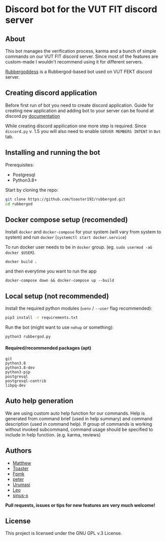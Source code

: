 # Discord bot for the VUT FIT discord server

## About

This bot manages the verification process, karma and a bunch of simple commands
on our VUT FIT discord server. Since most of the features are custom-made I
wouldn't recommend using it for different servers.

[Rubbergoddess](https://github.com/sinus-x/rubbergoddess) is a Rubbergod-based
bot used on VUT FEKT discord server.

## Creating discord application

Before first run of bot you need to create discord application.
Guide for creating new application and adding bot to your server can be found at
discord.py [documentation](https://discordpy.readthedocs.io/en/latest/discord.html)

While creating discord appilication one more step is required.
Since `discord.py` v. 1.5 you will also need to enable `SERVER MEMBERS INTENT` in `Bot` tab.

## Installing and running the bot

Prerequisites:
* Postgresql
* Python3.8+

Start by cloning the repo:
```bash
git clone https://github.com/toaster192/rubbergod.git
cd rubbergod
```

## Docker compose setup (recomended)

Install `docker` and `docker-compose` for your system (will vary from system to system)
and run `docker` (`systemctl start docker.service`)

To run docker user needs to be in `docker` group. (eg. `sudo usermod -aG docker $USER`).

```
docker build .
```

and then everytime you want to run the app

```
docker-compose down && docker-compose up --build
```

## Local setup (not recommended)

Install the required python modules (`venv` / `--user` flag recommended):
```bash
pip3 install -r requirements.txt
```

Run the bot (might want to use `nohup` or something):
```bash
python3 rubbergod.py
```

#### Required/recommended packages (apt)

```
git
python3.8
python3.8-dev
python3-pip
postgresql
postgresql-contrib
libpq-dev
```

## Auto help generation

We are using custom auto help function for our commands. Help is generated from command brief (used in help summary) and command description (used in command help). If group of commands is working without invoked subcommand, command usage should be specified to include in help function. (e.g. karma, reviews)

## Authors

* [Matthew](https://github.com/matejsoroka)
* [Toaster](https://github.com/toaster192)
* [Fpmk](https://github.com/TheGreatfpmK)
* [peter](https://github.com/peterdragun)
* [Urumasi](https://github.com/Urumasi)
* [Leo](https://github.com/ondryaso)
* [sinus-x](https://github.com/sinus-x)

**Pull requests, issues or tips for new features are very much welcome!**

## License

This project is licensed under the GNU GPL v.3 License.
